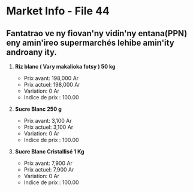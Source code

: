 # Market Info - File 44

## Fantatrao ve ny fiovan'ny vidin'ny entana(PPN) eny amin'ireo supermarchés lehibe amin'ity androany ity.

1. **Riz blanc ( Vary makalioka fotsy ) 50 kg**
   - Prix avant: 198,000 Ar
   - Prix actuel: 198,000 Ar
   - Variation: 0 Ar
   - Indice de prix : 100.00

2. **Sucre Blanc 250 g**
   - Prix avant: 3,100 Ar
   - Prix actuel: 3,100 Ar
   - Variation: 0 Ar
   - Indice de prix : 100.00

3. **Sucre Blanc Cristallisé 1 Kg**
   - Prix avant: 7,900 Ar
   - Prix actuel: 7,900 Ar
   - Variation: 0 Ar
   - Indice de prix : 100.00


